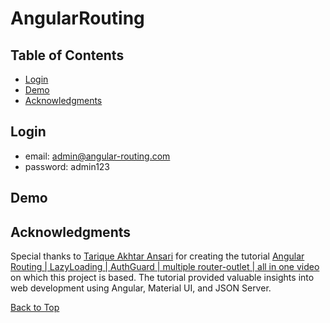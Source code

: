 # AngularRouting

## Table of Contents

- [Login](#login)
- [Demo](#demo)
- [Acknowledgments](#acknowledgments)

## Login

- email: admin@angular-routing.com
- password: admin123

## Demo

## Acknowledgments

Special thanks to [Tarique Akhtar Ansari](https://github.com/Tariqu) for creating the tutorial [Angular Routing | LazyLoading | AuthGuard | multiple router-outlet | all in one video](https://www.youtube.com/watch?v=ibn2yAomxp8&t=408s) on which this project is based. The tutorial provided valuable insights into web development using Angular, Material UI, and JSON Server.

[Back to Top](#table-of-contents)
